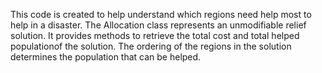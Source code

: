 This code is created to help understand which regions need help most to help in a disaster. 
The Allocation class represents an unmodifiable relief solution. It provides methods to retrieve the total cost and total helped populationof the solution. The ordering of the regions in the solution determines the population that can be helped.
